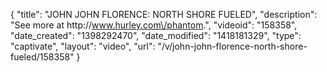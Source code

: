 {
    "title": "JOHN JOHN FLORENCE: NORTH SHORE FUELED",
    "description": "See more at http:\/\/www.hurley.com\/phantom.",
    "videoid": "158358",
    "date_created": "1398292470",
    "date_modified": "1418181329",
    "type": "captivate",
    "layout": "video",
    "url": "\/v\/john-john-florence-north-shore-fueled\/158358"
}